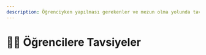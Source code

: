 ```yaml
---
description: Öğrenciyken yapılması gerekenler ve mezun olma yolunda tavsiyeler.
---
```


# 👩‍🎓 Öğrencilere Tavsiyeler


